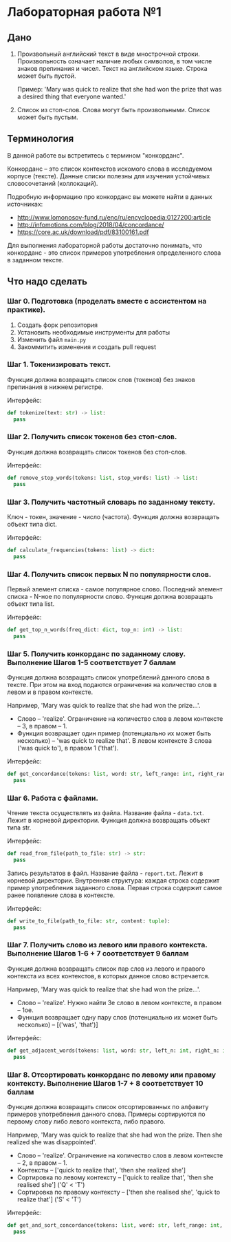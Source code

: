 # Лабораторная работа №1

## Дано
1. Произвольный английский текст в виде мнострочной строки. Произвольность означает наличие любых символов, в том числе знаков 
препинания и чисел. Текст на английском языке. Строка может быть пустой.

    Пример: 'Mary was quick to realize that she had won the prize that was a desired thing that everyone wanted.'
    
2. Список из стоп-слов. Слова могут быть произвольными. Список может быть пустым.

## Терминология

В данной работе вы встретитесь с термином "конкорданс". 

Конкорданс – это список контекстов искомого слова в исследуемом корпусе (тексте).
Данные списки полезны для изучения устойчивых словосочетаний (коллокаций).

Подробную информацию про конкорданс вы можете найти в данных источниках:
* http://www.lomonosov-fund.ru/enc/ru/encyclopedia:0127200:article
* http://infomotions.com/blog/2018/04/concordance/
* https://core.ac.uk/download/pdf/83100161.pdf

Для выполнения  лабораторной работы достаточно понимать,
что конкорданс - это список примеров употребления определенного слова в заданном тексте.

## Что надо сделать

### Шаг 0. Подготовка (проделать вместе с ассистентом на практике).

1. Создать форк репозитория
2. Установить необходимые инструменты для работы
3. Изменить файл `main.py`
4. Закоммитить изменения и создать pull request

### Шаг 1. Токенизировать текст. 

Функция должна возвращать список слов (токенов) без знаков препинания в нижнем регистре.

Интерфейс: 
```py
def tokenize(text: str) -> list:
  pass
```

### Шаг 2. Получить список токенов без стоп-слов.

Функция должна возвращать список токенов без стоп-слов.


Интерфейс: 
```py
def remove_stop_words(tokens: list, stop_words: list) -> list:
  pass
```

### Шаг 3. Получить частотный словарь по заданному тексту.

Ключ - токен, значение - число (частота).
Функция должна возвращать объект типа dict.


Интерфейс: 
```py
def calculate_frequencies(tokens: list) -> dict:
  pass
```

### Шаг 4. Получить список первых N по популярности слов.

Первый элемент списка - самое популярное слово. Последний элемент списка - N-ное по популярности слово.
Функция должна возвращать объект типа list.


Интерфейс: 
```py
def get_top_n_words(freq_dict: dict, top_n: int) -> list:
  pass
```

### Шаг 5. Получить конкорданс по заданному слову. Выполнение Шагов 1-5 соответствует 7 баллам

Функция должна возвращать список употреблений данного слова в тексте. При этом на вход подаются ограничения на количество слов в левом и в правом контексте.

Например,
'Mary was quick to realize that she had won the prize...'.
* Слово – 'realize'. Ограничение на количество слов в левом контексте – 3, в правом – 1.
* Функция возвращает один пример (потенциально их может быть несколько) – 'was quick to realize that'.
В левом контексте 3 слова ('was quick to'), в правом 1 ('that').



Интерфейс: 
```py
def get_concordance(tokens: list, word: str, left_range: int, right_range: int) -> list:
  pass
```

### Шаг 6. Работа с файлами. 

Чтение текста осуществлять из файла. Название файла - `data.txt`. Лежит в корневой директории.
Функция должна возвращать объект типа str.


Интерфейс: 
```py
def read_from_file(path_to_file: str) -> str:
  pass
```

Запись результатов в файл. Название файла - `report.txt`. Лежит в корневой директории.
Внутренняя структура: каждая строка содержит пример употребления заданного слова.
Первая строка содержит самое ранее появление слова в контексте.


Интерфейс: 
```py
def write_to_file(path_to_file: str, content: tuple):
  pass
```


### Шаг 7. Получить слово из левого или правого контекста. Выполнение Шагов 1-6 + 7 соответствует 9 баллам

Функция должна возвращать список пар слов из левого и правого контекста из всех контекстов,
в которых данное слово встречается.

Например,
'Mary was quick to realize that she had won the prize...'.
* Слово – 'realize'. Нужно найти 3е слово в левом контексте, в правом – 1ое.
* Функция возвращает одну пару слов (потенциально их может быть несколько) – [('was', 'that')]

Интерфейс: 
```py
def get_adjacent_words(tokens: list, word: str, left_n: int, right_n: int) -> list:
  pass
```

### Шаг 8. Отсортировать конкорданс по левому или правому контексту. Выполнение Шагов 1-7 + 8 соответствует 10 баллам

Функция должна возвращать список отсортированных по алфавиту примеров употребления данного слова. 
Примеры сортируются по первому слову либо левого контекста, либо правого.

Например,
'Mary was quick to realize that she had won the prize. Then she realized she was disappointed'.
* Слово – 'realize'. Ограничение на количество слов в левом контексте – 2, в правом – 1.
* Контексты – ['quick to realize that', 'then she realized she']
* Сортировка по левому контексту – ['quick to realize that', 'then she realised she'] ('Q' < 'T')
* Сортировка по правому контексту – ['then she realised she', 'quick to realize that'] ('S' < 'T')

Интерфейс: 
```py
def get_and_sort_concordance(tokens: list, word: str, left_range: int, right_range: int, left_sort=True) -> list:
  pass
```